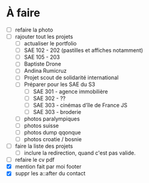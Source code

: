 # À faire

- [ ] refaire la photo
- [ ] rajouter tout les projets
    - [ ] actualiser le portfolio
    - [ ] SAE 102 - 202 (pastilles et affiches notamment)
    - [ ] SAE 105 - 203
    - [ ] Baptiste Drone
    - [ ] Andina Rumicruz 
    - [ ] Projet scout de solidarité international
    - [ ] Préparer pour les SAE du S3
        - [ ] SAE 301 - agence immobilière
        - [ ] SAE 302 - ??
        - [ ] SAE 303 - cinémas d'île de France JS
        - [ ] SAE 303 - broderie
    - [ ] photos paralympiques
    - [ ] photos suisse
    - [ ] photos dump qqonque
    - [ ] photos croatie / bosnie
- [ ] faire la liste des projets
    - [ ] inclure la redirection, quand c'est pas valide.
- [ ] refaire le cv pdf
- [x] mention fait par moi footer
- [x] suppr les a::after du contact
